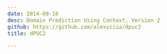 ```yaml
---
date: 2014-09-18
desc: Domain Prediction Using Context, Version 2
github: https://github.com/alexviiia/dpuc2
title: dPUC2

---
```

